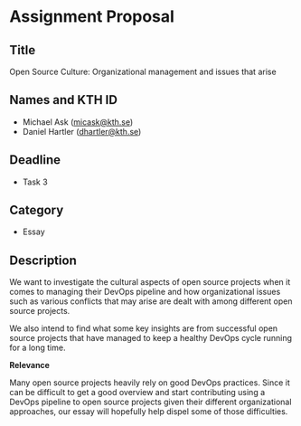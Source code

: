 # Assignment Proposal

## Title

Open Source Culture: Organizational management and issues that arise

## Names and KTH ID

  - Michael Ask (micask@kth.se)
  - Daniel Hartler (dhartler@kth.se)

## Deadline

- Task 3

## Category

- Essay

## Description
We want to investigate the cultural aspects of open source projects when it comes to managing their DevOps pipeline and how organizational issues such as various conflicts that may arise are dealt with among different open source projects. 

We also intend to find what some key insights are from successful open source projects that have managed to keep a healthy DevOps cycle running for a long time.

**Relevance**

Many open source projects heavily rely on good DevOps practices. Since it can be difficult to get a good overview and start contributing using a DevOps pipeline to open source projects given their different organizational approaches, our essay will hopefully help dispel some of those difficulties.
